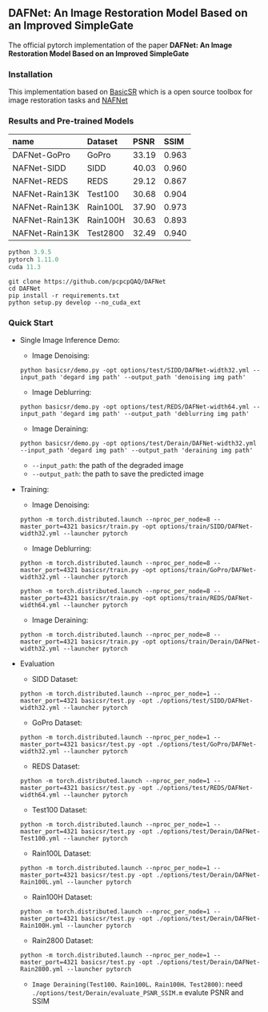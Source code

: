## DAFNet: An Image Restoration Model Based on an Improved SimpleGate
The official pytorch implementation of the paper **DAFNet: An Image Restoration Model Based on an Improved SimpleGate**

### Installation
This implementation based on [BasicSR](https://github.com/xinntao/BasicSR) which is a open source toolbox for image restoration tasks and [NAFNet](https://github.com/megvii-research/NAFNet) 

### Results and Pre-trained Models

| name | Dataset|PSNR|SSIM|
|:----|:----|:----|:----|
|DAFNet-GoPro|GoPro|33.19|0.963|
|NAFNet-SIDD|SIDD|40.03|0.960|
|NAFNet-REDS|REDS|29.12|0.867|
|NAFNet-Rain13K|Test100|30.68|0.904|
|NAFNet-Rain13K|Rain100L|37.90|0.973|
|NAFNet-Rain13K|Rain100H|30.63|0.893|
|NAFNet-Rain13K|Test2800|32.49|0.940|

```python
python 3.9.5
pytorch 1.11.0
cuda 11.3
```

```
git clone https://github.com/pcpcpQAQ/DAFNet
cd DAFNet
pip install -r requirements.txt
python setup.py develop --no_cuda_ext
```

### Quick Start 
* Single Image Inference Demo:
    * Image Denoising:
    ```
    python basicsr/demo.py -opt options/test/SIDD/DAFNet-width32.yml --input_path 'degard img path' --output_path 'denoising img path'
    ```
    * Image Deblurring:
    ```
    python basicsr/demo.py -opt options/test/REDS/DAFNet-width64.yml --input_path 'degard img path' --output_path 'deblurring img path'
    ```
    * Image Deraining:
    ```
    python basicsr/demo.py -opt options/test/Derain/DAFNet-width32.yml --input_path 'degard img path' --output_path 'deraining img path'
    ```
    * ```--input_path```: the path of the degraded image
    * ```--output_path```: the path to save the predicted image
 
* Training:
    * Image Denoising:
    ```
    python -m torch.distributed.launch --nproc_per_node=8 --master_port=4321 basicsr/train.py -opt options/train/SIDD/DAFNet-width32.yml --launcher pytorch
    ```
    * Image Deblurring:
    ```
    python -m torch.distributed.launch --nproc_per_node=8 --master_port=4321 basicsr/train.py -opt options/train/GoPro/DAFNet-width32.yml --launcher pytorch
    ```
    ```
    python -m torch.distributed.launch --nproc_per_node=8 --master_port=4321 basicsr/train.py -opt options/train/REDS/DAFNet-width64.yml --launcher pytorch
    ```
    * Image Deraining:
    ```
    python -m torch.distributed.launch --nproc_per_node=8 --master_port=4321 basicsr/train.py -opt options/train/Derain/DAFNet-width32.yml --launcher pytorch
    ```

* Evaluation
    * SIDD Dataset:
    ```
    python -m torch.distributed.launch --nproc_per_node=1 --master_port=4321 basicsr/test.py -opt ./options/test/SIDD/DAFNet-width32.yml --launcher pytorch
    ```
    * GoPro Dataset:
    ```
    python -m torch.distributed.launch --nproc_per_node=1 --master_port=4321 basicsr/test.py -opt ./options/test/GoPro/DAFNet-width32.yml --launcher pytorch
    ```
    * REDS Dataset:
    ```
    python -m torch.distributed.launch --nproc_per_node=1 --master_port=4321 basicsr/test.py -opt ./options/test/REDS/DAFNet-width64.yml --launcher pytorch
    ```
    * Test100 Dataset:
    ```
    python -m torch.distributed.launch --nproc_per_node=1 --master_port=4321 basicsr/test.py -opt ./options/test/Derain/DAFNet-Test100.yml --launcher pytorch
    ```
    * Rain100L Dataset:
    ```
    python -m torch.distributed.launch --nproc_per_node=1 --master_port=4321 basicsr/test.py -opt ./options/test/Derain/DAFNet-Rain100L.yml --launcher pytorch
    ```
    * Rain100H Dataset:
    ```
    python -m torch.distributed.launch --nproc_per_node=1 --master_port=4321 basicsr/test.py -opt ./options/test/Derain/DAFNet-Rain100H.yml --launcher pytorch
    ```
    * Rain2800 Dataset:
    ```
    python -m torch.distributed.launch --nproc_per_node=1 --master_port=4321 basicsr/test.py -opt ./options/test/Derain/DAFNet-Rain2800.yml --launcher pytorch
    ```
    * ```Image Deraining(Test100、Rain100L、Rain100H、Test2800)```: need ```./options/test/Derain/evaluate_PSNR_SSIM.m``` evalute PSNR and SSIM
